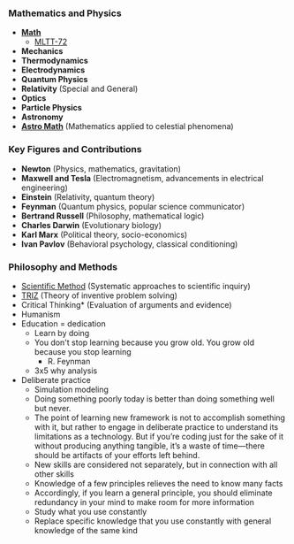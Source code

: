 ### Mathematics and Physics
- **[Math](https://github.com/streamcode9/os/blob/main/math.md)**
  - [MLTT-72](/2025/04/05/mltt-72.html)
- **Mechanics**
- **Thermodynamics**
- **Electrodynamics**
- **Quantum Physics**
- **Relativity** (Special and General)
- **Optics**
- **Particle Physics**
- **Astronomy**
- **[Astro Math](http://www.danfleisch.com/sgmoa/)** (Mathematics applied to celestial phenomena)

### Key Figures and Contributions
- **Newton** (Physics, mathematics, gravitation)
- **Maxwell and Tesla** (Electromagnetism, advancements in electrical engineering)
- **Einstein** (Relativity, quantum theory)
- **Feynman** (Quantum physics, popular science communicator)
- **Bertrand Russell** (Philosophy, mathematical logic)
- **Charles Darwin** (Evolutionary biology)
- **Karl Marx** (Political theory, socio-economics)
- **Ivan Pavlov** (Behavioral psychology, classical conditioning)

### Philosophy and Methods
* [Scientific Method](https://en.m.wikipedia.org/wiki/Scientific_method) (Systematic approaches to scientific inquiry)
* [TRIZ](https://en.m.wikipedia.org/wiki/TRIZ) (Theory of inventive problem solving)
* Critical Thinking* (Evaluation of arguments and evidence)
* Humanism
* Education = dedication
  * Learn by doing
  * You don't stop learning
    because you grow old.
    You grow old
    because you stop learning
    - R. Feynman
  * 3x5 why analysis
* Deliberate practice
  * Simulation modeling
  * Doing something poorly today is better than doing something well but never.
  * The point of learning new framework  is not to accomplish something with it, but rather to engage in deliberate practice to understand its limitations as a technology. But if you’re coding just for the sake of it without producing anything tangible, it’s a waste of time—there should be artifacts of your efforts left behind.
  * New skills are considered not separately, but in connection with all other skills
  * Knowledge of a few principles relieves the need to know many facts
  * Accordingly, if you learn a general principle, you should eliminate redundancy in your mind to make room for more information
  * Study what you use constantly
  * Replace specific knowledge that you use constantly with general knowledge of the same kind
 
